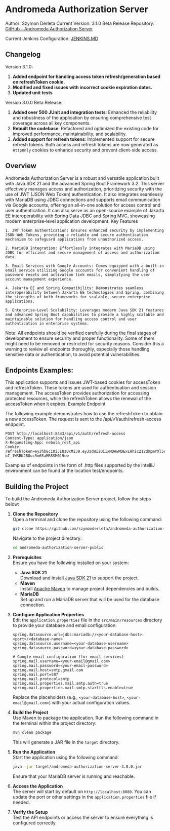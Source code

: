 # Andromeda Authorization Server

Author: Szymon Derleta
Current Version: 3.1.0 Beta Release
Repository: [GitHub - Andromeda Authorization Server](https://github.com/szymonderleta/andromeda-authorization-server-public)

Current Jenkins Configuration: [JENKINS.MD](https://github.com/szymonderleta/andromeda/blob/main/apps/andromeda/andromeda-auth-server/info/JENKINS.MD)

## Changelog

Version 3.1.0:

1. **Added endpoint for handling access token refresh/generation based on refreshToken cookie.**
2. **Modified and fixed issues with incorrect cookie expiration dates.**
3. **Updated unit tests**

Version 3.0.0 Beta Release:

1. **Added over 500 JUnit and integration tests**: Enhanced the reliability and robustness of the application by
   ensuring comprehensive test coverage across all key components.
2. **Rebuilt the codebase**: Refactored and optimized the existing code for improved performance, maintainability, and
   scalability.
3. **Added support for refresh tokens**: Implemented support for secure refresh tokens. Both access and refresh tokens
   are now generated as `HttpOnly` cookies to enhance security and prevent client-side access.

## Overview

Andromeda Authorization Server is a robust and versatile application built with Java SDK 21 and the advanced Spring Boot
Framework 3.2. This server effectively manages access and authorization, prioritizing security with the use of JWT (JSON
Web Token) authentication. It also integrates seamlessly with MariaDB using JDBC connections and supports email
communication via Google accounts, offering an all-in-one solution for access control and user authentication. It can
also serve as an open-source example of Jakarta EE interoperability with Spring Data JDBC and Spring MVC, showcasing
modern enterprise-level application development.
Key Features

    1. JWT Token Authentication: Ensures enhanced security by implementing JSON Web Tokens, providing a reliable and secure authentication mechanism to safeguard applications from unauthorized access.

    2. MariaDB Integration: Effortlessly integrates with MariaDB using JDBC for efficient and secure management of access and authorization data.

    3. Email Services with Google Accounts: Comes equipped with a built-in email service utilizing Google accounts for convenient handling of password resets and activation link emails, simplifying the user account management experience.

    4. Jakarta EE and Spring Compatibility: Demonstrates seamless interoperability between Jakarta EE technologies and Spring, combining the strengths of both frameworks for scalable, secure enterprise applications.

    5. Enterprise-Level Scalability: Leverages modern Java SDK 21 features and advanced Spring Boot capabilities to provide a highly scalable and maintainable solution for handling access control and user authentication in enterprise systems.

Note: All endpoints should be verified carefully during the final stages of development to ensure security and proper
functionality. Some of them might need to be removed or restricted for security reasons. Consider this a warning to
review all endpoints thoroughly, especially those handling sensitive data or authentication, to avoid potential
vulnerabilities.

## Endpoints Examples:

This application supports and issues JWT-based cookies for accessToken and refreshToken. These tokens are used for authentication and session management. The accessToken provides authorization for accessing protected resources, while the refreshToken allows the renewal of the accessToken when it expires.
Example Endpoint

The following example demonstrates how to use the refreshToken to obtain a new accessToken. The request is sent to the /api/v1/auth/refresh-access endpoint.

```http request
POST http://localhost:8443/api/v1/auth/refresh-access
Content-Type: application/json
X-Requesting-App: nebula_rest_api
Cookie: refreshToken=eyJhbGciOiJIUzUxMiJ9.eyJzdWIiOiIxMDAwMDExLHhic212dXpmYXl5emp4ZHhha0Bja3B0ci5jb20iLCJpc3MiOiJEYkNvbm5lY3Rpb25BcHAiLCJyb2xlcyI6W3siaWQiOjEsIm5hbWUiOiJST0xFX1VTRVIifSx7ImlkIjo0LCJuYW1lIjoiUk9MRV9BRE1JTiJ9XSwiaWF0IjoxNzQ2MjY3NDg4LCJleHAiOjE3NDg4NTk0ODh9.vohJv_OODIQ7uSMPoHSOutLrPSVO1OyMi_7Eg32PFPfFzPLOxcnrqm6BV-bI_1WSBKJBOuc5m65aMRSSM019uw
```

Examples of endpoints in the form of .http files supported by the IntelliJ environment can be found at the location test/endpoints.

## Building the Project

To build the Andromeda Authorization Server project, follow the steps below:

1. **Clone the Repository**  
   Open a terminal and clone the repository using the following command:
   ```bash
   git clone https://github.com/szymonderleta/andromeda-authorization-server-public.git
   ```
   Navigate to the project directory:
   ```bash
   cd andromeda-authorization-server-public
   ```

2. **Prerequisites**  
   Ensure you have the following installed on your system:
   - **Java SDK 21**  
     Download and install [Java SDK 21](https://jdk.java.net/21/) to support the project.
   - **Maven**  
     Install [Apache Maven](https://maven.apache.org/download.cgi) to manage project dependencies and builds.
   - **MariaDB**  
     Set up and run a MariaDB server that will be used for the database connection.

3. **Configure Application Properties**  
   Edit the `application.properties` file in the `src/main/resources` directory to provide your database and email
   configuration:
   ```properties
   spring.datasource.url=jdbc:mariadb://<your-database-host>:<port>/<database-name>
   spring.datasource.username=<your-database-username>
   spring.datasource.password=<your-database-password>

   # Google email configuration (for email services)
   spring.mail.username=<your-email@gmail.com>
   spring.mail.password=<your-email-password>
   spring.mail.host=smtp.gmail.com
   spring.mail.port=587
   spring.mail.protocol=smtp
   spring.mail.properties.mail.smtp.auth=true
   spring.mail.properties.mail.smtp.starttls.enable=true
   ```

   Replace the placeholders (e.g., `<your-database-host>`, `<your-email@gmail.com>`) with your actual configuration
   values.

4. **Build the Project**  
   Use Maven to package the application. Run the following command in the terminal within the project directory:
   ```bash
   mvn clean package
   ```
   This will generate a JAR file in the `target` directory.

5. **Run the Application**  
   Start the application using the following command:
   ```bash
   java -jar target/andromeda-authorization-server-3.0.0.jar
   ```
   Ensure that your MariaDB server is running and reachable.

6. **Access the Application**  
   The server will start by default on `http://localhost:8080`. You can update the port or other settings in the
   `application.properties` file if needed.

7. **Verify the Setup**  
   Test the API endpoints or access the server to ensure everything is configured correctly.
